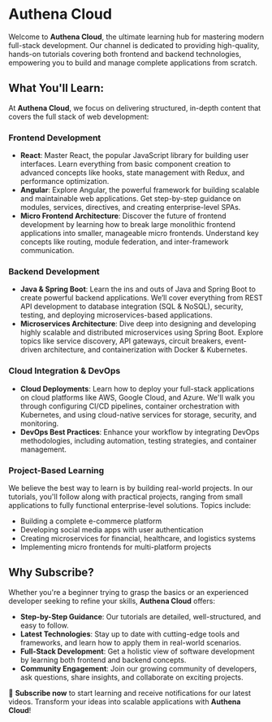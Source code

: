 # Authena Cloud

Welcome to **Authena Cloud**, the ultimate learning hub for mastering modern full-stack development. Our channel is dedicated to providing high-quality, hands-on tutorials covering both frontend and backend technologies, empowering you to build and manage complete applications from scratch.

## What You'll Learn:
At **Authena Cloud**, we focus on delivering structured, in-depth content that covers the full stack of web development:

### Frontend Development
- **React**: Master React, the popular JavaScript library for building user interfaces. Learn everything from basic component creation to advanced concepts like hooks, state management with Redux, and performance optimization.
- **Angular**: Explore Angular, the powerful framework for building scalable and maintainable web applications. Get step-by-step guidance on modules, services, directives, and creating enterprise-level SPAs.
- **Micro Frontend Architecture**: Discover the future of frontend development by learning how to break large monolithic frontend applications into smaller, manageable micro frontends. Understand key concepts like routing, module federation, and inter-framework communication.

### Backend Development
- **Java & Spring Boot**: Learn the ins and outs of Java and Spring Boot to create powerful backend applications. We’ll cover everything from REST API development to database integration (SQL & NoSQL), security, testing, and deploying microservices-based applications.
- **Microservices Architecture**: Dive deep into designing and developing highly scalable and distributed microservices using Spring Boot. Explore topics like service discovery, API gateways, circuit breakers, event-driven architecture, and containerization with Docker & Kubernetes.

### Cloud Integration & DevOps
- **Cloud Deployments**: Learn how to deploy your full-stack applications on cloud platforms like AWS, Google Cloud, and Azure. We'll walk you through configuring CI/CD pipelines, container orchestration with Kubernetes, and using cloud-native services for storage, security, and monitoring.
- **DevOps Best Practices**: Enhance your workflow by integrating DevOps methodologies, including automation, testing strategies, and container management.

### Project-Based Learning
We believe the best way to learn is by building real-world projects. In our tutorials, you'll follow along with practical projects, ranging from small applications to fully functional enterprise-level solutions. Topics include:
- Building a complete e-commerce platform
- Developing social media apps with user authentication
- Creating microservices for financial, healthcare, and logistics systems
- Implementing micro frontends for multi-platform projects

## Why Subscribe?
Whether you're a beginner trying to grasp the basics or an experienced developer seeking to refine your skills, **Authena Cloud** offers:
- **Step-by-Step Guidance**: Our tutorials are detailed, well-structured, and easy to follow.
- **Latest Technologies**: Stay up to date with cutting-edge tools and frameworks, and learn how to apply them in real-world scenarios.
- **Full-Stack Development**: Get a holistic view of software development by learning both frontend and backend concepts.
- **Community Engagement**: Join our growing community of developers, ask questions, share insights, and collaborate on exciting projects.

🔔 **Subscribe now** to start learning and receive notifications for our latest videos. Transform your ideas into scalable applications with **Authena Cloud**!
